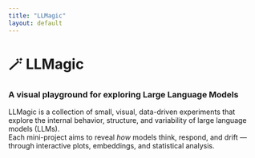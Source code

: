 ```yaml
---
title: "LLMagic"
layout: default
---
```


# 🪄 LLMagic

### A visual playground for exploring Large Language Models

LLMagic is a collection of small, visual, data-driven experiments that explore the internal behavior, structure, and variability of large language models (LLMs).  
Each mini-project aims to reveal *how* models think, respond, and drift — through interactive plots, embeddings, and statistical analysis.

